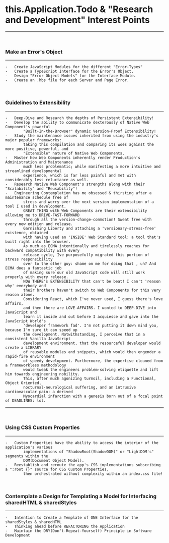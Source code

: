 # **this.Application.Todo & "Research and Development" Interest Points**

---

<br />

### **Make an Error's Object**

---

    -   Create JavaScript Modules for the different "Error-Types"
    -   Create a TypeScript Interface for the Error's Object.
    -   Design "Error Object Models" for the Interface Module.
    -   Create an .hbs file for each Server and Page Error.

<br />

### **Guidelines to Extensibility**

---

    -   Deep-Dive and Research the depths of Persistent Extensibility!
    -   Develop the ability to communicate dexterously of Native Web Component's powerful
            "Built-In-the-Browser" dynamic Version-Proof Extensibility!
    -   Study the maintenance issues inherited from using the industry's major popular frameworks:
            taking this compilation and comparing its woes against the more positive, powerful, and
            "Extensible" nature of Native Web Components.
    -   Master how Web Components inherently render Production's Administration and Maintenance
            much less problematic; while manifesting a more intuitive and streamlined developmental
            experience, which is far less painful and met with considerably less reluctance as well.
    -   Research Native Web Component's strengths along with their "Scalability" and "Reusability"!
    -   Engineering Contemplation has me obsessed & thirsting after a maintenance schedule free of
            stress and worry over the next version implementation of a tool I used in development.
            GREAT THING with Web Components are their extensibility allowing me to DRIVE-FAST-FORWARD
            through all the version-change-commotion! Sweat free with every new edition and release.
            Garnishing Liberty and attaching a 'versionary-stress-free' existence, obtained
            with having used an 'INSIDE' Web Standard tool: a tool that's built right into the browser.
            As much as ECMA intentionally and tirelessly reaches for backward compatibility with every
            release cycle, Ive purposefully migrated this portion of stress responsibility
            over to the other guy: shame on me for doing that , uh? And ECMA does a fantastic job
            of making sure our old JavaScript code will still work properly with every release.
            NOW THERE's EXTENSIBILITY that can't be beat! I can't 'reason why' everybody and
            their brothers haven't switch to Web Components for this very reason alone.
            Considering React, which I've never used, I guess there's love affairs,
            and then there are LOVE-AFFAIRS. I wanted to DEEP-DIVE into JavaScript and
            learn it inside and out before I acquiesce and gave into the JavaScript World's
            'developer framework fad'. I'm not putting it down mind you, because I'm sure it can speed up
            the development. Notwithstanding, I perceive that in a consistent Vanilla JavaScript
            development environment, that the resourceful developer would create a LIBRARY
            of reusable modules and snippets, which would then engender a rapid-fire environment
            of speedy development. Furthermore, the expertise cleaned from a frameworkless methodology
            would tweak the engineers problem-solving etiquette and lift him towards engineering nobility.
            This, after much agonizing turmoil, including a Functional, Object Oriented,
            nocturnal-neurological suffering, and an intrusive cardiovascular pain: a derived
            Myocardial infarction with a genesis born out of a focal point of DEADLINES: lol.

---

<br/>

### **Using CSS Custom Properties**

---

    -   Custom Properties have the ability to access the interior of the application's various
            implementations of "ShadowRoot(ShadowDOM)" or "LightDOM's" segments within the
            DOM(Document Object Model).
    -   Reestablish and reroute the app's CSS implementations subscribing a ":root {}" source for CSS Custom Properties,
            then orchestrated without complexity within an index.css file!

<br/>

### **Contemplate a Design for Templating a Model for Interfacing sharedHTML & sharedStyles**

---

    -   Intention to Create a Template of ONE Interface for the sharedStyles & sharedHTML
    -   Thinking ahead before REFACTORING the Application
    -   Maintain the DRY(Don't-Repeat-Yourself) Principle in Software Development
